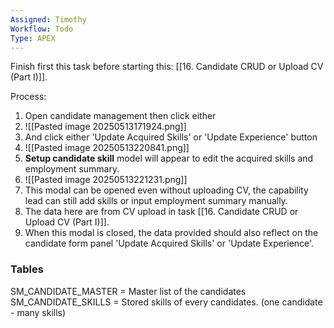 ```yaml
---
Assigned: Timothy
Workflow: Todo
Type: APEX
---
```

Finish first this task before starting this: [[16. Candidate CRUD or Upload CV (Part I)]].

Process:
1. Open candidate management then click either 
2. ![[Pasted image 20250513171924.png]]
3. And click either 'Update Acquired Skills' or 'Update Experience' button
4. ![[Pasted image 20250513220841.png]]
5. **Setup candidate skill** model will appear to edit the acquired skills and employment summary.
6. ![[Pasted image 20250513221231.png]]
7. This modal can be opened even without uploading CV, the capability lead can still add skills or input employment summary manually.
8. The data here are from CV upload in task [[16. Candidate CRUD or Upload CV (Part I)]].
9. When this modal is closed, the data provided should also reflect on the candidate form panel 'Update Acquired Skills' or 'Update Experience'.

### Tables
SM_CANDIDATE_MASTER = Master list of the candidates
SM_CANDIDATE_SKILLS = Stored skills of every candidates. (one candidate - many skills)